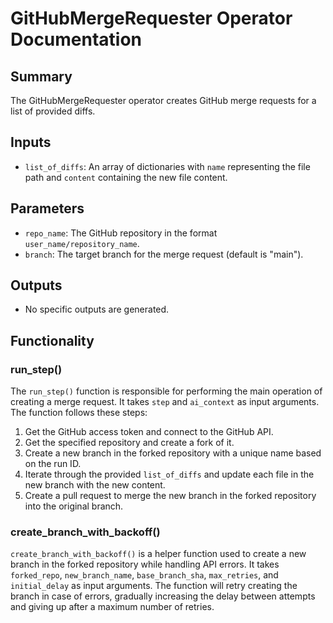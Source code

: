# GitHubMergeRequester Operator Documentation

## Summary
The GitHubMergeRequester operator creates GitHub merge requests for a list of provided diffs.

## Inputs
- `list_of_diffs`: An array of dictionaries with `name` representing the file path and `content` containing the new file content.

## Parameters
- `repo_name`: The GitHub repository in the format `user_name/repository_name`.
- `branch`: The target branch for the merge request (default is "main").

## Outputs
- No specific outputs are generated.

## Functionality

### run_step()
The `run_step()` function is responsible for performing the main operation of creating a merge request. It takes `step` and `ai_context` as input arguments. The function follows these steps:
1. Get the GitHub access token and connect to the GitHub API.
2. Get the specified repository and create a fork of it.
3. Create a new branch in the forked repository with a unique name based on the run ID.
4. Iterate through the provided `list_of_diffs` and update each file in the new branch with the new content.
5. Create a pull request to merge the new branch in the forked repository into the original branch.

### create_branch_with_backoff()
`create_branch_with_backoff()` is a helper function used to create a new branch in the forked repository while handling API errors. It takes `forked_repo`, `new_branch_name`, `base_branch_sha`, `max_retries`, and `initial_delay` as input arguments. The function will retry creating the branch in case of errors, gradually increasing the delay between attempts and giving up after a maximum number of retries.